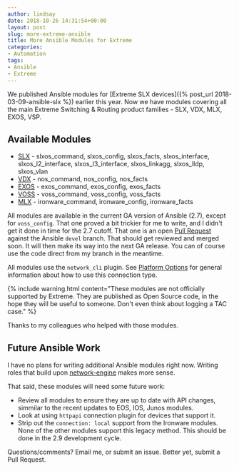 ```yaml
---
author: lindsay
date: 2018-10-26 14:31:54+00:00
layout: post
slug: more-extreme-ansible
title: More Ansible Modules for Extreme
categories:
- Automation
tags:
- Ansible
- Extreme
---
```


We published Ansible modules for [Extreme SLX devices]({% post_url 2018-03-09-ansible-slx %}) earlier this year. Now we have modules covering all the main Extreme Switching & Routing product families - SLX, VDX, MLX, EXOS, VSP.

## Available Modules

* [SLX](https://docs.ansible.com/ansible/devel/modules/list_of_network_modules.html#slxos) - slxos\_command, slxos\_config, slxos\_facts, slxos\_interface, slxos\_l2\_interface, slxos\_l3\_interface, slxos\_linkagg, slxos\_lldp, slxos\_vlan
* [VDX](https://docs.ansible.com/ansible/devel/modules/list_of_network_modules.html#nos) - nos\_command, nos\_config, nos\_facts
* [EXOS](https://docs.ansible.com/ansible/devel/modules/list_of_network_modules.html#exos) - exos\_command, exos\_config, exos\_facts
* [VOSS](https://docs.ansible.com/ansible/devel/modules/list_of_network_modules.html#voss) - voss\_command, voss\_config, voss\_facts
* [MLX](https://docs.ansible.com/ansible/devel/modules/list_of_network_modules.html#ironware) - ironware\_command, ironware\_config, ironware\_facts

All modules are available in the current GA version of Ansible (2.7), except for `voss_config`. That one proved a bit trickier for me to write, and I didn't get it done in time for the 2.7 cutoff. That one is an open [Pull Request](https://github.com/ansible/ansible/pull/47533) against the Ansible `devel` branch. That should get reviewed and merged soon. It will then make its way into the next GA release. You can of course use the code direct from my branch in the meantime.

All modules use the `network_cli` plugin. See [Platform Options](https://docs.ansible.com/ansible/latest/network/user_guide/platform_index.html) for general information about how to use this connection type.

{% include warning.html content="These modules are not officially supported by Extreme. They are published as Open Source code, in the hope they will be useful to someone. Don't even think about logging a TAC case." %}

Thanks to my colleagues who helped with those modules.

## Future Ansible Work

I have no plans for writing additional Ansible modules right now. Writing roles that build upon [network-engine](https://github.com/ansible-network/network-engine/) makes more sense.

That said, these modules will need some future work:

* Review all modules to ensure they are up to date with API changes, simmilar to the recent updates to EOS, IOS, Junos modules.
* Look at using `httpapi` connection plugin for devices that support it.
* Strip out the `connection: local` support from the Ironware modules. None of the other modules support this legacy method. This should be done in the 2.9 development cycle.

Questions/comments? Email me, or submit an issue. Better yet, submit a Pull Request.
